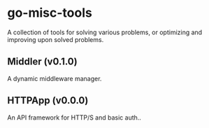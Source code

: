 # go-misc-tools
A collection of tools for solving various problems, or optimizing and improving upon solved problems.

## Middler (v0.1.0)

A dynamic middleware manager.

## HTTPApp (v0.0.0)

An API framework for HTTP/S and basic auth..
